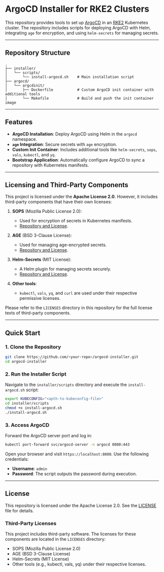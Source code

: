 # ArgoCD Installer for RKE2 Clusters

This repository provides tools to set up [ArgoCD](https://argo-cd.readthedocs.io/) in an [RKE2](https://docs.rke2.io/) Kubernetes cluster. The repository includes scripts for deploying ArgoCD with Helm, integrating `age` for encryption, and using `helm-secrets` for managing secrets.

---

## Repository Structure

```
.
├── installer/
│   └── scripts/
│       └── install-argocd.sh    # Main installation script
├── argocd/
│   └── argcdinit/
│       ├── Dockerfile           # Custom ArgoCD init container with additional tools
│       └── Makefile             # Build and push the init container image
```

---

## Features

- **ArgoCD Installation**: Deploy ArgoCD using Helm in the `argocd` namespace.
- **`age` Integration**: Secure secrets with `age` encryption.
- **Custom Init Container**: Includes additional tools like `helm-secrets`, `sops`, `vals`, `kubectl`, and `yq`.
- **Bootstrap Application**: Automatically configure ArgoCD to sync a repository with Kubernetes manifests.

---

## Licensing and Third-Party Components

This project is licensed under the **Apache License 2.0**. However, it includes third-party components that have their own licenses:

1. **SOPS** (Mozilla Public License 2.0):
   - Used for encryption of secrets in Kubernetes manifests.
   - [Repository and License](https://github.com/mozilla/sops).

2. **AGE** (BSD 3-Clause License):
   - Used for managing age-encrypted secrets.
   - [Repository and License](https://github.com/FiloSottile/age).

3. **Helm-Secrets** (MIT License):
   - A Helm plugin for managing secrets securely.
   - [Repository and License](https://github.com/jkroepke/helm-secrets).

4. **Other tools**:
   - `kubectl`, `vals`, `yq`, and `curl` are used under their respective permissive licenses.

Please refer to the `LICENSES` directory in this repository for the full license texts of third-party components.

---

## Quick Start

### 1. Clone the Repository

```bash
git clone https://github.com/<your-repo>/argocd-installer.git
cd argocd-installer
```

### 2. Run the Installer Script

Navigate to the `installer/scripts` directory and execute the `install-argocd.sh` script:

```bash
export KUBECONFIG="<apth-to-kubeconfig-file>"
cd installer/scripts
chmod +x install-argocd.sh
./install-argocd.sh
```

### 3. Access ArgoCD

Forward the ArgoCD server port and log in:

```bash
kubectl port-forward svc/argocd-server -n argocd 8080:443
```

Open your browser and visit `https://localhost:8080`. Use the following credentials:

- **Username**: `admin`
- **Password**: The script outputs the password during execution.

---

## License

This repository is licensed under the Apache License 2.0. See the [LICENSE](LICENSE) file for details.

### Third-Party Licenses
This project includes third-party software. The licenses for these components are located in the `LICENSES` directory:
- SOPS (Mozilla Public License 2.0)
- AGE (BSD 3-Clause License)
- Helm-Secrets (MIT License)
- Other tools (e.g., kubectl, vals, yq) under their respective licenses.
